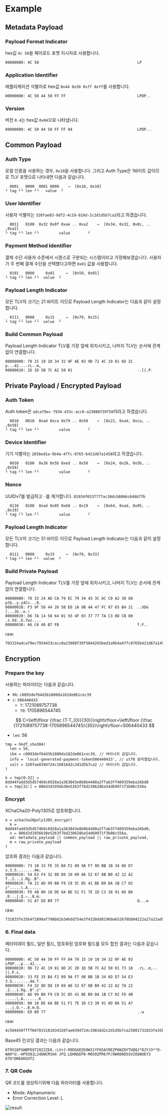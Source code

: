 # Example

## Metadata Payload

### Payload Format Indicator

hex값 `4c 50`을 페이로드 포멧 지시자로 사용합니다.

```text
00000000: 4C 50                                            LP
```

### Application Identifier

애플리케이션 식별자로  hex값 `0x44 0x50 0xff 0xff`를 사용합니다. 

```text
00000000: 4C 50 44 50 FF FF                                LPDP..
```

### Version

버전 `0.4`는 hex값 `0x04`으로 나타냅니다.

```text
00000000: 4C 50 44 50 FF FF 04                             LPDP...
```

## Common Payload

### Auth Type

로컬 인증을 사용하는 경우, `0x10`을 사용합니다. 그리고 Auth Type은 1바이트 값이므로 TLV 포멧으로 나타내면 다음과 같습니다.

```text
  0001   0000  0001 0000    →  [0x10, 0x10]
└ tag ┘└ len ┘└   value  ┘
```

### User Identifier

사용자 식별자는 `320fae03-9d72-4c19-816d-2c2d1d5b7ca2`라고 하겠습니다.

```text
  0011   0100  0x32 0x0f 0xae .. 0xa2    →  [0x34, 0x32, 0x0c, .. ,0xa2]
└ tag ┘└ len ┘└         value        ┘
```

### Payment Method Identifier

결제 수단 사용자 수준에서 시퀀스로 구분되는 시스템이라고 가정해보겠습니다. 사용자가 두 번째 결제 수단을 선택했다고하면 `0x01` 값을 사용합니다.

```text
  0101   0000     0x01     →  [0x50, 0x01]
└ tag ┘└ len ┘└  value  ┘ 
```

### Payload Length Indicator

모든 TLV의 크기는 21 바이트 이므로 Payload Length Indicator는 다음과 같이 설정합니다.

```text
  0111   0000     0x15     →  [0x70, 0x15]
└ tag ┘└ len ┘└  value  ┘ 
```

### Build Common Payload

Payload Length Indicator TLV를 가장 앞에 위치시키고, 나머지 TLV는 순서에 관계없이 연결합니다.

```text
00000000: 70 15 10 10 34 32 0F AE 03 9D 72 4C 19 81 6D 2C  p...42....rL..m,
00000010: 2D 1D 5B 7C A2 50 01                             -.[|.P.
```

## Private Payload / Encrypted Payload

### Auth Token

Auth token은 `adca79ec-7934-433c-acc0-a23088f39f58`이라고 하겠습니다.

```text
  0010   0010  0xad 0xca 0x79 .. 0x58    →  [0x22, 0xad, 0xca, .. ,0x58]
└ tag ┘└ len ┘└         value        ┘
```

### Device Identifier

기기 식별자는 `265bed1a-9b4a-47fc-8765-b421d67a1458`라고 하겠습니다.

```text
  0010   0100  0x26 0x5b 0xed .. 0x58    →  [0x24, 0x26, 0x5b, .. ,0x58]
└ tag ┘└ len ┘└         value        ┘
```

### Nonce

UUIDv7를 발급하고 `-`를 제거합니다. `01934f0337777ac38dcb8066c646b7fb`

```text
  0110   0100  0xad 0x05 0xb8 .. 0x19    →  [0x64, 0xad, 0x05, .. ,0x19]
└ tag ┘└ len ┘└         value        ┘
```

### Payload Length Indicator

모든 TLV의 크기는 51 바이트 이므로 Payload Length Indicator는 다음과 같이 설정합니다.

```text
  0111   0000     0x33     →  [0x70, 0x33]
└ tag ┘└ len ┘└  value  ┘ 
```

### Build Private Payload

Payload Length Indicator TLV를 가장 앞에 위치시키고, 나머지 TLV는 순서에 관계없이 연결합니다.

```text
00000000: 70 33 24 AD CA 79 EC 79 34 43 3C AC C0 A2 30 88  p3$..y.y4C<...0.
00000010: F3 9F 58 44 26 5B ED 1A 9B 4A 47 FC 87 65 B4 21  ..XD&[...JG..e.!
00000020: D6 7A 14 58 64 01 93 4F 03 37 77 7A C3 8D CB 80  .z.Xd..O.7wz....
00000030: 66 C6 46 B7 FB                                   f.F..
```

raw:

```text
703324adca79ec7934433cacc0a23088f39f5844265bed1a9b4a47fc8765b421d67a14586401934f0337777ac38dcb8066c646b7fb
```

## Encryption

### Prepare the key

사용하는 파라미터는 다음과 같습니다.

- `Rk`: `c0093def64d3b1880da182de861cec39`
- `c`: `506440433`
  - `T`: 1721089757738
  - `T0`: 1705896544745

$$
C=\left\lfloor {\frac {T-T_{0}}{30}}\right\rfloor=\left\lfloor {\frac {1721089757738-1705896544745}{30}}\right\rfloor=506440433
$$

- `len`: 56

```text
tmp = hkdf_sha384(
  len = 56,
  ikm = c0093def64d3b1880da182de861cec39, // 바이너리 값입니다.
  info = 'local-generated-payment-token506440433', // utf8 문자열입니다.
  salt = 320fae039d724c19816d2c2d1d5b7ca2 // 바이너리 값입니다.
)

k = tmp[0:32] = 8dd44fadd3d5d574b9c6928a1a363843e0b0b4480a2ffab3ff489359eba16bd0
n = tmp[32:] = 806d3d1956b30e5263f7bd230628ba54db9971f3b06c556a
```

### Encrypt

XChaCha20-Poly1305로 암호화합니다.

```text
e = xchacha20poly1305_encrypt(
  k = 8dd44fadd3d5d574b9c6928a1a363843e0b0b4480a2ffab3ff489359eba16bd0, 
  n = 806d3d1956b30e5263f7bd230628ba54db9971f3b06c556a, 
  ad: metadata_payload || common_payload || raw_private_payload,
  m = raw_private_payload
)
```

암호화 결과는 다음과 같습니다.

```text
00000000: 73 18 33 FE 35 B4 F2 89 9A F7 98 BB 1B 34 6D D7  s.3.5........4m.
00000010: 54 E3 F4 32 8D D8 19 69 A6 52 67 8B B0 42 22 A2  T..2...i.Rg..B".
00000020: 7A 22 AD 99 B8 F9 C8 5C B5 41 BE B9 DA 1B C7 02  z".....\.A......
00000030: FD 4B 00 18 DE 6A BE 51 F1 7E 1D C3 38 91 6D B6  .K...j.Q.~..8.m.
00000040: 51 A7 ED B9 77                                   Q...w
```

raw:

```text
731833fe35b4f2899af798bb1b346dd754e3f4328dd81969a652678bb04222a27a22ad99b8f9c85cb541beb9da1bc702fd4b0018de6abe51f17e1dc338916db651a7edb977
```

### 6. Final data

메타이데이 필드, 일반 필드, 암호화된 암호화 필드를 모두 합친 결과는 다음과 같습니다.

```text
00000000: 4C 50 44 50 FF FF 04 70 15 10 10 34 32 0F AE 03  LPDP...p...42...
00000010: 9D 72 4C 19 81 6D 2C 2D 1D 5B 7C A2 50 01 73 18  .rL..m,-.[|.P.s.
00000020: 33 FE 35 B4 F2 89 9A F7 98 BB 1B 34 6D D7 54 E3  3.5........4m.T.
00000030: F4 32 8D D8 19 69 A6 52 67 8B B0 42 22 A2 7A 22  .2...i.Rg..B".z"
00000040: AD 99 B8 F9 C8 5C B5 41 BE B9 DA 1B C7 02 FD 4B  .....\.A.......K
00000050: 00 18 DE 6A BE 51 F1 7E 1D C3 38 91 6D B6 51 A7  ...j.Q.~..8.m.Q.
00000060: ED B9 77                                         ..w
```

raw:

```text
4c504450ffff047015101034320fae039d724c19816d2c2d1d5b7ca25001731833fe35b4f2899af798bb1b346dd754e3f4328dd81969a652678bb04222a27a22ad99b8f9c85cb541beb9da1bc702fd4b0018de6abe51f17e1dc338916db651a7edb977  
```

Base45 인코딩 결과는 다음과 같습니다.

```text
6T9SS8FGWBP0$T2822ZE6.:LV+J-R9DGGEQ50W31YF65AYOEZP6NZ6YTUQQJ*DJYJ3**D-WA9*U.-HP9381L24DWCM1H4 JFQ.LDHN$EP6-M05OZPR67P/0WO00D5SV2O$NUEY3 676*DNEAH2UT2
```

### 7. QR Code

QR 코드를 생성하기위해 다음 파라미터를 사용합니다.

- Mode: Alphanumeric
- Error Correction Level: L

![result](./static/result.png)
